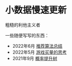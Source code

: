 # 小数据慢速更新

粗糙的利他主义者

一些随便写写的东西：

- 2022年6月 [推荐算法总结](to_be_done)
- 2022年5月 [游戏买量的思考](https://doc.weixin.qq.com/doc/w3_ACAAhQbdAFwf20IrL5ZSkCqj1fM1t?scode=AJEAIQdfAAoT1Mqn57ACAAhQbdAFw)
- 2021年9月 [概率提升树](https://paleyl.github.io/pbtree/)
